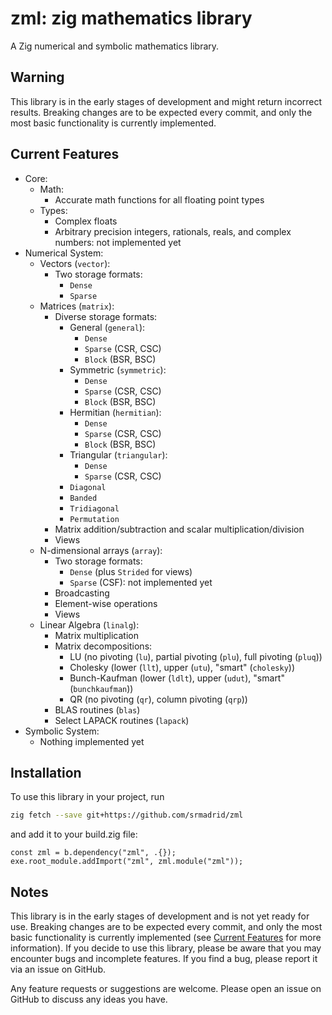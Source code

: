 # zml: zig mathematics library

A Zig numerical and symbolic mathematics library.

## Warning

This library is in the early stages of development and might return incorrect results. Breaking changes are to be expected every commit, and only the most basic functionality is currently implemented.

## Current Features

- Core:
  - Math:
    - Accurate math functions for all floating point types
  - Types:
    - Complex floats
    - Arbitrary precision integers, rationals, reals, and complex numbers: not implemented yet
- Numerical System:
  - Vectors (`vector`):
    - Two storage formats:
      - `Dense`
      - `Sparse`
  - Matrices (`matrix`):
    - Diverse storage formats:
      - General (`general`):
        - `Dense`
        - `Sparse` (CSR, CSC)
        - `Block` (BSR, BSC)
      - Symmetric (`symmetric`):
        - `Dense`
        - `Sparse` (CSR, CSC)
        - `Block` (BSR, BSC)
      - Hermitian (`hermitian`):
        - `Dense`
        - `Sparse` (CSR, CSC)
        - `Block` (BSR, BSC)
      - Triangular (`triangular`):
        - `Dense`
        - `Sparse` (CSR, CSC)
      - `Diagonal`
      - `Banded`
      - `Tridiagonal`
      - `Permutation`
    - Matrix addition/subtraction and scalar multiplication/division
    - Views
  - N-dimensional arrays (`array`):
    - Two storage formats:
      - `Dense` (plus `Strided` for views)
      - `Sparse` (CSF): not implemented yet
    - Broadcasting
    - Element-wise operations
    - Views
  - Linear Algebra (`linalg`):
    - Matrix multiplication
    - Matrix decompositions:
      - LU (no pivoting (`lu`), partial pivoting (`plu`), full pivoting (`pluq`))
      - Cholesky (lower (`llt`), upper (`utu`), "smart" (`cholesky`))
      - Bunch-Kaufman (lower (`ldlt`), upper (`udut`), "smart" (`bunchkaufman`))
      - QR (no pivoting (`qr`), column pivoting (`qrp`))
    - BLAS routines (`blas`)
    - Select LAPACK routines (`lapack`)
- Symbolic System:
  - Nothing implemented yet

## Installation

To use this library in your project, run

```bash
zig fetch --save git+https://github.com/srmadrid/zml
```

and add it to your build.zig file:

```zig
const zml = b.dependency("zml", .{});
exe.root_module.addImport("zml", zml.module("zml"));
```

## Notes

This library is in the early stages of development and is not yet ready for use. Breaking changes are to be expected every commit, and only the most basic functionality is currently implemented (see [Current Features](#current-features) for more information). If you decide to use this library, please be aware that you may encounter bugs and incomplete features. If you find a bug, please report it via an issue on GitHub.

Any feature requests or suggestions are welcome. Please open an issue on GitHub to discuss any ideas you have.
